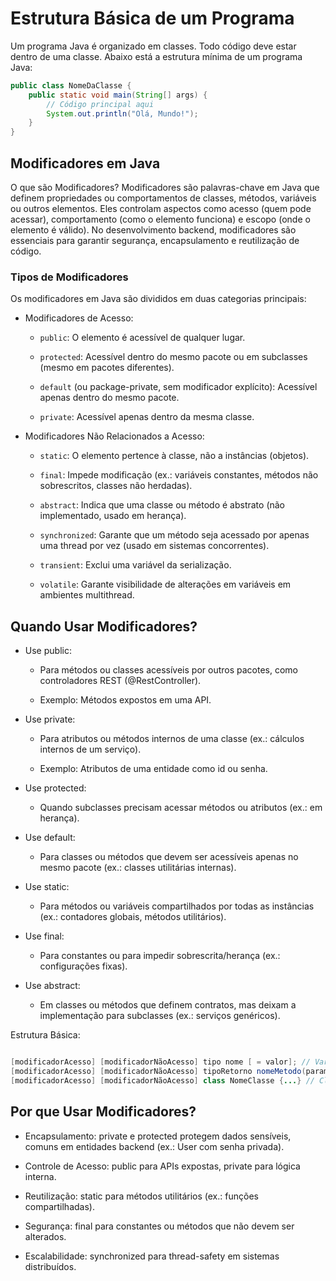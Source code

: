 # Estrutura Básica de um Programa
Um programa Java é organizado em classes. Todo código deve estar dentro de uma classe. Abaixo está a estrutura mínima de um programa Java:

```java
public class NomeDaClasse {
    public static void main(String[] args) {
        // Código principal aqui
        System.out.println("Olá, Mundo!");
    }
}
```

## Modificadores em Java

O que são Modificadores?
Modificadores são palavras-chave em Java que definem propriedades ou comportamentos de classes, métodos, variáveis ou outros elementos. Eles controlam aspectos como acesso (quem pode acessar), comportamento (como o elemento funciona) e escopo (onde o elemento é válido). No desenvolvimento backend, modificadores são essenciais para garantir segurança, encapsulamento e reutilização de código.

### Tipos de Modificadores
Os modificadores em Java são divididos em duas categorias principais:
* Modificadores de Acesso:
   * ``public``: O elemento é acessível de qualquer lugar.

   * ``protected``: Acessível dentro do mesmo pacote ou em subclasses (mesmo em pacotes diferentes).

   * ``default`` (ou package-private, sem modificador explícito): Acessível apenas dentro do mesmo pacote.

   * ``private``: Acessível apenas dentro da mesma classe.

* Modificadores Não Relacionados a Acesso:
   * ``static``: O elemento pertence à classe, não a instâncias (objetos).

   * ``final``: Impede modificação (ex.: variáveis constantes, métodos não sobrescritos, classes não herdadas).

   * ``abstract``: Indica que uma classe ou método é abstrato (não implementado, usado em herança).

   * ``synchronized``: Garante que um método seja acessado por apenas uma thread por vez (usado em sistemas concorrentes).

   * ``transient``: Exclui uma variável da serialização.

   * ``volatile``: Garante visibilidade de alterações em variáveis em ambientes multithread.

##  Quando Usar Modificadores?
* Use public:
   * Para métodos ou classes acessíveis por outros pacotes, como controladores REST (@RestController).

   * Exemplo: Métodos expostos em uma API.

* Use private:
   * Para atributos ou métodos internos de uma classe (ex.: cálculos internos de um serviço).

   * Exemplo: Atributos de uma entidade como id ou senha.

* Use protected:
   * Quando subclasses precisam acessar métodos ou atributos (ex.: em herança).

* Use default:
   * Para classes ou métodos que devem ser acessíveis apenas no mesmo pacote (ex.: classes utilitárias internas).

* Use static:
   * Para métodos ou variáveis compartilhados por todas as instâncias (ex.: contadores globais, métodos utilitários).

* Use final:
   * Para constantes ou para impedir sobrescrita/herança (ex.: configurações fixas).

* Use abstract:
  * Em classes ou métodos que definem contratos, mas deixam a implementação para subclasses (ex.: serviços genéricos).

Estrutura Básica:
````java

[modificadorAcesso] [modificadorNãoAcesso] tipo nome [ = valor]; // Variável
[modificadorAcesso] [modificadorNãoAcesso] tipoRetorno nomeMetodo(parametros) {...} // Método
[modificadorAcesso] [modificadorNãoAcesso] class NomeClasse {...} // Classe

````

## Por que Usar Modificadores?
* Encapsulamento: private e protected protegem dados sensíveis, comuns em entidades backend (ex.: User com senha privada).

* Controle de Acesso: public para APIs expostas, private para lógica interna.

* Reutilização: static para métodos utilitários (ex.: funções compartilhadas).

* Segurança: final para constantes ou métodos que não devem ser alterados.

* Escalabilidade: synchronized para thread-safety em sistemas distribuídos.




